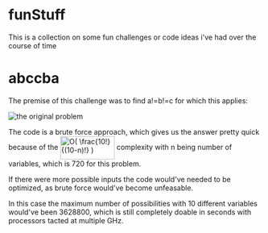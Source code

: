# funStuff
This is a collection on some fun challenges or code ideas i've had over the course of time

# abccba
The premise of this challenge was to find a!=b!=c for which this applies:

![the original problem](https://media.discordapp.net/attachments/386915523524558849/459394560301334528/unknown.png)

The code is a brute force approach, which gives us the answer pretty quick because of the <img src="http://www.sciweavers.org/tex2img.php?eq=O%28%20%5Cfrac%7B10%21%7D%7B%2810-n%29%21%7D%20%29%20&bc=White&fc=Black&im=png&fs=12&ff=arev&edit=0" align="center" border="0" alt="O( \frac{10!}{(10-n)!} ) " width="108" height="46" /> complexity with n being number of variables, which is 720 for this problem. 

If there were more possible inputs the code would've needed to be optimized, as brute force would've become unfeasable. 

In this case the maximum number of possibilities with 10 different variables would've been 3628800, which is still completely doable in seconds with processors tacted at multiple GHz.
